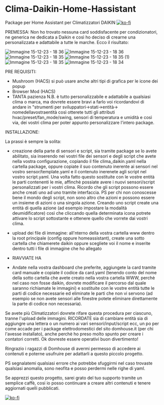 # Clima-Daikin-Home-Hassistant
Package per Home Assistant per Climatizzatori DAIKIN 
[![ko-fi](https://ko-fi.com/img/githubbutton_sm.svg)](https://ko-fi.com/V7V1RWSFR)

PREMESSA:
Non ho trovato nessuna card soddisfacente per condizionatori, ne generica ne dedicata a Daikin e così ho deciso di crearne una personalizzata e adattabile a tutte le marche.
Ecco il risultato:

![Immagine 15-12-23 - 18 36](https://github.com/FedeL16/Clima-Daikin-Home-Hassistant/assets/141550943/7119e727-efc4-46da-9c8d-6bad87acf7ee)
![Immagine 15-12-23 - 18 36](https://github.com/FedeL16/Clima-Daikin-Home-Hassistant/assets/141550943/159c3710-502c-4275-a3b8-0590982c964e)
![Immagine 15-12-23 - 18 35](https://github.com/FedeL16/Clima-Daikin-Home-Hassistant/assets/141550943/7c1cecf0-48a4-4781-997f-eaf1b600c492)
![Immagine 15-12-23 - 18 35 (1)](https://github.com/FedeL16/Clima-Daikin-Home-Hassistant/assets/141550943/75c1c80d-f8c0-446b-8dec-1590401cc15a)
![Immagine 15-12-23 - 18 35](https://github.com/FedeL16/Clima-Daikin-Home-Hassistant/assets/141550943/d174c8ca-eac3-4f7b-85b2-93f2ef5bf5b6)
![Immagine 15-12-23 - 18 34](https://github.com/FedeL16/Clima-Daikin-Home-Hassistant/assets/141550943/a06b9b70-d2ce-498d-af78-4ad5a2a7c9fb)

PRE REQUISITI:

- Mushroom (HACS) si può usare anche altri tipi di grafica per le icone dei popup
- Browser Mod (HACS)
- TANTA pazienza
N.B. è tutto personalizzabile e adattabile a qualsiasi clima o marca, ma dovrete essere bravi a farlo voi ricordandovi di andare in "strumenti per sviluppatori->stati->entità-> nomedellavostraentità così otterete tutti gli attributi hvac/preset/fan_mode/swing, sensori di temperatura e umidità e così via, dei vostri clima per poter appunto personalizzare l'intero package.

INSTALLAZIONE:

La prassi è sempre la solita:
- creazione della parte di sensori e script, sia tramite package se lo avete abilitato, sia inserendo nei vostri file dei sensori e degli script che avete nella vostra configurazione, copiando il file clima_daikin.yaml nella cartella package, oppure copiate il suo contenuto inerente ai sensori nel vostro sensor/template.yaml e il contenuto inerenete agli script nel vostro script.yaml. Una volta fatto questo sostituite con le vostre entità le parti contenenti le mie, affinchè possiate avere i nuovi sensori/script personalizzati per i vostri clima. Ricordo che gli script possono essere anche creati uno ad uno tramite interfaccia.
PS per chi non conoscesse bene il mondo degli script, non sono altro che azioni e possono essere un insieme di azioni o una singola azione. Creando uno script create una entità di quella azione (ad esempio impostare la modalità deumidificatore) così che cliccando quella determinata icona potrete attivare lo script sottostante e ottenere quello che vorrete dai vostri clima.

- upload dei file di immagine: all'nterno della vostra cartella www dentro la root principale (config oppure homeassistant), create una sotto cartella che chiamerete daikin oppure scegliete voi il nome e inserite dentro tutti i file di immagine che ho allegato

- RIAVVIATE HA

- Andate nella vostra dashboard che preferite, aggiungete la card tramite card manuale e copiate il codice da card.yaml (tenendo conto del nome della sotto cartella che avete creato nella vostra cartella WWW, perchè nel caso non fosse daikin, dovrete modificare il percorso dal quale saranno richiamate le immagini) e sostituite con le vostre entità tutte le parti di codice necessarie ed eliminate le parti che non vi servono (ad esempio se non avete sensori alle finestre potete eliminare direttamente la parte di codice non necessaria).

Se avete più Climatizzatori dovrete rifare questa procedura per ciascuno, tranne l'upload delle immagini. RICORDATE sia di cambiare entità sia di aggiungre una lettera o un numero ai vari sensori/input/script ecc, un po per come accade per i package elettrodomestici del sito domhouse.it (per chi l'avesse installato), anche perchè ho preso molto spunto per creare i contatori corretti.
Ok dovreste essere operativi buon divertimento!

Ringrazio i ragazzi di Domhouse di avermi permesso di accedere ai contenuti e poterne usufruire per adattarli a questo piccolo progetto.

PS segnalatemi qualsiasi errore che potrebbe sfuggirmi nel caso trovaste qualsiasi anomalia, sono neofita e posso perdermi nelle righe di yaml.

Se apprezzi questo progetto, sarei grato del tuo supporto tramite un semplice caffè, cosi io posso continuare a creare altri contenuti e tenere aggiornati quelli pubblicati.


[![ko-fi](https://ko-fi.com/img/githubbutton_sm.svg)](https://ko-fi.com/V7V1RWSFR)





